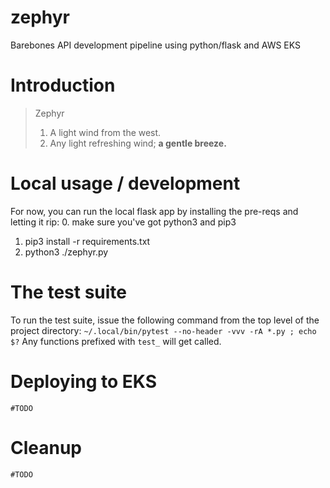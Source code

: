 # zephyr
Barebones API development pipeline using python/flask and AWS EKS

# Introduction
> Zephyr
>  1. A light wind from the west. 
>  2. Any light refreshing wind; **a gentle breeze.**

# Local usage / development
For now, you can run the local flask app by installing the pre-reqs and letting it rip:
0. make sure you've got python3 and pip3
1. pip3 install -r requirements.txt
2. python3 ./zephyr.py

# The test suite
To run the test suite, issue the following command from the top level of the project directory:
`~/.local/bin/pytest --no-header -vvv -rA *.py ; echo $?`
Any functions prefixed with `test_` will get called.

# Deploying to EKS
`#TODO`

# Cleanup
`#TODO`

